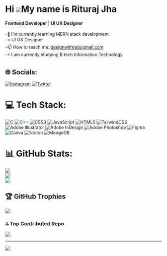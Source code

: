 Hi ![](https://user-images.githubusercontent.com/18350557/176309783-0785949b-9127-417c-8b55-ab5a4333674e.gif)My name is Rituraj Jha
======================================================================================================================================
<h4>Frontend Developer | UI UX Designer</h4>

-🌱 I’m currently learning MERN stack development<br>
-⭐ UI UX Designer<br>
-📫 How to reach me: designwithraj@gmail.com <br>
-⚡ I am currently studying B.tech Information Technology <br>


## 🌐 Socials:
[![Instagram](https://img.shields.io/badge/Instagram-%23E4405F.svg?logo=Instagram&logoColor=white)](https://instagram.com/_riturajreal) [![Twitter](https://img.shields.io/badge/Twitter-%231DA1F2.svg?logo=Twitter&logoColor=white)](https://twitter.com/@riturajreal01) 

# 💻 Tech Stack:
![C](https://img.shields.io/badge/c-%2300599C.svg?style=flat&logo=c&logoColor=white) ![C++](https://img.shields.io/badge/c++-%2300599C.svg?style=flat&logo=c%2B%2B&logoColor=white) ![CSS3](https://img.shields.io/badge/css3-%231572B6.svg?style=flat&logo=css3&logoColor=white) ![JavaScript](https://img.shields.io/badge/javascript-%23323330.svg?style=flat&logo=javascript&logoColor=%23F7DF1E) ![HTML5](https://img.shields.io/badge/html5-%23E34F26.svg?style=flat&logo=html5&logoColor=white) ![TailwindCSS](https://img.shields.io/badge/tailwindcss-%2338B2AC.svg?style=flat&logo=tailwind-css&logoColor=white) ![Adobe Illustrator](https://img.shields.io/badge/adobeillustrator-%23FF9A00.svg?style=flat&logo=adobeillustrator&logoColor=white) ![Adobe InDesign](https://img.shields.io/badge/Adobe%20InDesign-49021F?style=flat&logo=adobeindesign&logoColor=white) ![Adobe Photoshop](https://img.shields.io/badge/adobephotoshop-%2331A8FF.svg?style=flat&logo=adobephotoshop&logoColor=white) 	![Figma](https://img.shields.io/badge/figma-%23F24E1E.svg?style=flat&logo=figma&logoColor=white) ![Canva](https://img.shields.io/badge/Canva-%2300C4CC.svg?style=flat&logo=Canva&logoColor=white) ![Notion](https://img.shields.io/badge/Notion-%23000000.svg?style=flat&logo=notion&logoColor=white)
![MongoDB](https://img.shields.io/badge/MongoDB-%23000000.svg?style=flat&logo=notion&logoColor=white)
# 📊 GitHub Stats:
![](https://github-readme-stats.vercel.app/api?username=riturajreal&theme=dark&hide_border=true&include_all_commits=true&count_private=true)<br/>
![](https://github-readme-streak-stats.herokuapp.com/?user=riturajreal&theme=dark&hide_border=true)<br/>
![](https://github-readme-stats.vercel.app/api/top-langs/?username=riturajreal&theme=dark&hide_border=true&include_all_commits=true&count_private=true&layout=compact)

## 🏆 GitHub Trophies
![](https://github-profile-trophy.vercel.app/?username=riturajreal&theme=radical&no-frame=false&no-bg=true&margin-w=4)

### 🔝 Top Contributed Repo
![](https://github-contributor-stats.vercel.app/api?username=riturajreal&limit=5&theme=dark&combine_all_yearly_contributions=true)

---
[![](https://visitcount.itsvg.in/api?id=riturajreal&icon=5&color=0)](https://visitcount.itsvg.in)

<!-- Proudly created with GPRM ( https://gprm.itsvg.in ) -->
